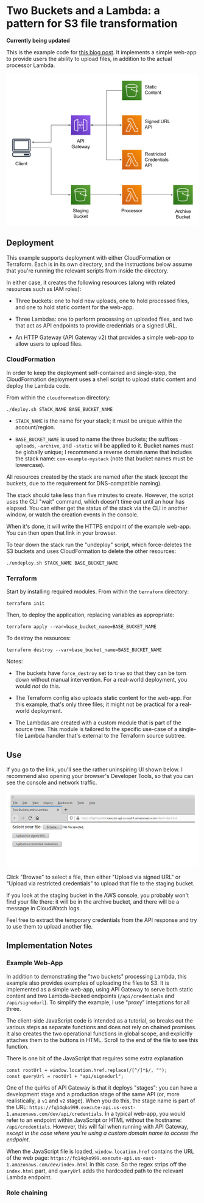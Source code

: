 # Two Buckets and a Lambda: a pattern for S3 file transformation

**Currently being updated**

This is the example code for [this blog post](https://chariotsolutions.com/blog/post/two-buckets-and-a-lambda-a-pattern-for-file-processing/).
It implements a simple web-app to provide users the ability to upload files, in addition to the actual processor Lambda.

![Architecture Diagram](static/images/webapp-architecture.png)


## Deployment

This example supports deployment with either CloudFormation or Terraform. Each is in
its own directory, and the instructions below assume that you're running the relevant
scripts from inside the directory.

In either case, it creates the following resources (along with related resources such
as IAM roles):

* Three buckets: one to hold new uploads, one to hold processed files, and one to
  hold static content for the web-app.

* Three Lambdas: one to perform processing on uploaded files, and two that act as
  API endpoints to provide credentials or a signed URL.

* An HTTP Gateway (API Gateway v2) that provides a simple web-app to allow users
  to upload files.


### CloudFormation

In order to keep the deployment self-contained and single-step, the CloudFormation
deployment uses a shell script to upload static content and deploy the Lambda code.

From within the `cloudformation` directory:

```
./deploy.sh STACK_NAME BASE_BUCKET_NAME
```

* `STACK_NAME` is the name for your stack; it must be unique within the account/region.

* `BASE_BUCKET_NAME` is used to name the three buckets; the suffixes `-uploads`, `-archive`,
  and `-static` will be applied to it. Bucket names must be globally unique; I recommend a
  reverse domain name that includes the stack name: `com-example-mystack` (note that bucket
  names must be lowercase).

All resources created by the stack are named after the stack (except the buckets, due to
the requirement for DNS-compatible naming).

The stack should take less than five minutes to create. However, the script uses the CLI
"wait" command, which doesn't time out until an hour has elapsed. You can either get the
status of the stack via the CLI in another window, or watch the creation events in the
console.

When it's done, it will write the HTTPS endpoint of the example web-app. You can then
open that link in your browser.

To tear down the stack run the "undeploy" script, which force-deletes the S3 buckets and
uses CloudFormation to delete the other resources:

```
./undeploy.sh STACK_NAME BASE_BUCKET_NAME
```


### Terraform

Start by installing required modules. From within the `terraform` directory:

```
terraform init
```

Then, to deploy the application, replacing variables as appropriate:

```
terraform apply --var=base_bucket_name=BASE_BUCKET_NAME
```

To destroy the resources:

```
terraform destroy --var=base_bucket_name=BASE_BUCKET_NAME
```

Notes:

* The buckets have `force_destroy` set to `true` so that they can be torn down without
  manual intervention. For a real-world deployment, you would _not_ do this.

* The Terraform config also uploads static content for the web-app. For this example,
  that's only three files; it might not be practical for a real-world deployment.

* The Lambdas are created with a custom module that is part of the source tree. This
  module is tailored to the specific use-case of a single-file Lambda handler that's
  external to the Terraform source subtree.


## Use

If you go to the link, you'll see the rather uninspiring UI shown below. I recommend also
opening your browser's Developer Tools, so that you can see the console and network traffic.

![Two Buckets UI](static/images/webapp-ui.png)

Click "Browse" to select a file, then either "Upload via signed URL" or "Upload via
restricted credentials" to upload that file to the staging bucket.

If you look at the staging bucket in the AWS console, you probably won't find your file
there: it will be in the archive bucket, and there will be a message in CloudWatch logs.

Feel free to extract the temporary credentials from the API response and try to use them
to upload another file.


## Implementation Notes

### Example Web-App

In addition to demonstrating the "two buckets" processing Lambda, this example also provides
examples of uploading the files to S3. It is implemented as a simple web-app, using API
Gateway to serve both static content and two Lambda-backed endpoints (`/api/credentials`
and `/api/signedurl`). To simplify the example, I use "proxy" integations for all three.

The client-side JavaScript code is intended as a tutorial, so breaks out the various steps
as separate functions and does not rely on chained promises. It also creates the two
operational functions in global scope, and explicitly attaches them to the buttons in HTML.
Scroll to the end of the file to see this function.

There is one bit of the JavaScript that requires some extra explanation

```
const rootUrl = window.location.href.replace(/[^/]*$/, "");
const queryUrl = rootUrl + "api/signedurl";
```

One of the quirks of API Gateway is that it deploys "stages": you can have a development
stage and a production stage of the same API (or, more realistically, a `v1` and `v2`
stage). When you do this, the stage name is part of the URL:
`https://fq14qko999.execute-api.us-east-1.amazonaws.com/dev/api/credentials`. In a
typical web-app, you would refer to an endpoint within JavaScript or HTML without
the hostname: `/api/credentials`. However, this will fail when running with API Gateway,
_except in the case where you're using a custom domain name to access the endpoint._

When the JavaScript file is loaded, `window.location.href` contains the URL of the web
page: `https://fq14qko999.execute-api.us-east-1.amazonaws.com/dev/index.html` in this
case. So the regex strips off the `index.html` part, and `queryUrl` adds the hardcoded
path to the relevant Lambda endpoint.

### Role chaining
